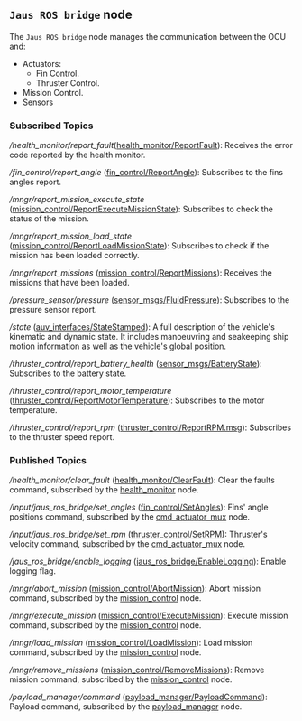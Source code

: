 ## `Jaus ROS bridge` node
The `Jaus ROS bridge` node manages the communication between the OCU and:
- Actuators:
  -  Fin Control.
  -  Thruster Control.
- Mission Control.
- Sensors


### Subscribed Topics

*/health_monitor/report_fault*([health_monitor/ReportFault](../health_monitor/msg/ReportFault.msg)): Receives the error code reported by the health monitor.

*/fin_control/report_angle* ([fin_control/ReportAngle](../fin_control/msg/ReportAngle.msg)): Subscribes to the fins angles report.

*/mngr/report_mission_execute_state* ([mission_control/ReportExecuteMissionState](../mission_control/msg/ReportExecuteMissionState.msg)): Subscribes to check the status of the mission.

*/mngr/report_mission_load_state* ([mission_control/ReportLoadMissionState](../mission_control/msg/ReportLoadMissionState.msg)): Subscribes to check if the mission has been loaded correctly.

*/mngr/report_missions* ([mission_control/ReportMissions](../mission_control/msg/ReportMissions.msg)): Receives the missions that have been loaded.

*/pressure_sensor/pressure* ([sensor_msgs/FluidPressure](http://docs.ros.org/en/api/sensor_msgs/html/msg/FluidPressure.html)): Subscribes to the pressure sensor report.

*/state* ([auv_interfaces/StateStamped](../auv_interfaces/msg/State.msg)): A full description of the vehicle's kinematic and dynamic state. It includes manoeuvring and seakeeping ship motion information as well as the vehicle's global position.

*/thruster_control/report_battery_health* ([sensor_msgs/BatteryState](https://docs.ros.org/en/api/sensor_msgs/html/msg/BatteryState.html)): Subscribes to the battery state.

*/thruster_control/report_motor_temperature* ([thruster_control/ReportMotorTemperature](../thruster_control/msg/ReportMotorTemperature.msg)): Subscribes to the motor temperature.

*/thruster_control/report_rpm* ([thruster_control/ReportRPM.msg](../thruster_control/msg/ReportRPM.msg)): Subscribes to the thruster speed report.

### Published Topics

*/health_monitor/clear_fault* ([health_monitor/ClearFault](../health_monitor/msg/ClearFault.msg)): Clear the faults command, subscribed by the [health_monitor](../health_monitor/README.md) node.

*/input/jaus_ros_bridge/set_angles* ([fin_control/SetAngles](../fin_control/msg/SetAngles.msg)): Fins' angle positions command, subscribed by the [cmd_actuator_mux](../cmd_actuators_mux/README.md) node.

*/input/jaus_ros_bridge/set_rpm* ([thruster_control/SetRPM](../thruster_control/msg/SetRPM.msg)): Thruster's velocity command, subscribed by the [cmd_actuator_mux](../cmd_actuators_mux/README.md) node.


*/jaus_ros_bridge/enable_logging* ([jaus_ros_bridge/EnableLogging](msg/EnableLogging.msg)): Enable logging flag.

*/mngr/abort_mission* ([mission_control/AbortMission](../mission_control/msg/AbortMission.msg)): Abort mission command, subscribed by the [mission_control](../mission_control/README.md) node.

*/mngr/execute_mission* ([mission_control/ExecuteMission](../mission_control/msg/ExecuteMission.msg)): Execute mission command, subscribed by the [mission_control](../mission_control/README.md) node.

*/mngr/load_mission* ([mission_control/LoadMission](../mission_control/msg/LoadMission.msg)): Load mission command, subscribed by the [mission_control](../mission_control/README.md) node.

*/mngr/remove_missions* ([mission_control/RemoveMissions](../mission_control/msg/RemoveMissions.msg)): Remove mission command, subscribed by the [mission_control](../mission_control/README.md) node.

*/payload_manager/command* ([payload_manager/PayloadCommand](../payload_manager/msg/PayloadCommand.msg)): Payload command, subscribed by the [payload_manager](../payload_manager/README.md) node.

